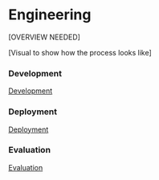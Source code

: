 # Engineering

[OVERVIEW NEEDED]

[Visual to show how the process looks like]

### Development

[Development](Engineering%2073be0242c0ae4033b0a22f9c9004ef5d/Development%20fb8a0e36b4084bab8b4e85a7bbbe48c2.md)

### Deployment

[Deployment](Engineering%2073be0242c0ae4033b0a22f9c9004ef5d/Deployment%20a7d21aae4fe845e79bf3cc6eee9e8dd8.md)

### Evaluation

[Evaluation](Engineering%2073be0242c0ae4033b0a22f9c9004ef5d/Evaluation%207621ee138dcd4da2a0f38531282da646.md)